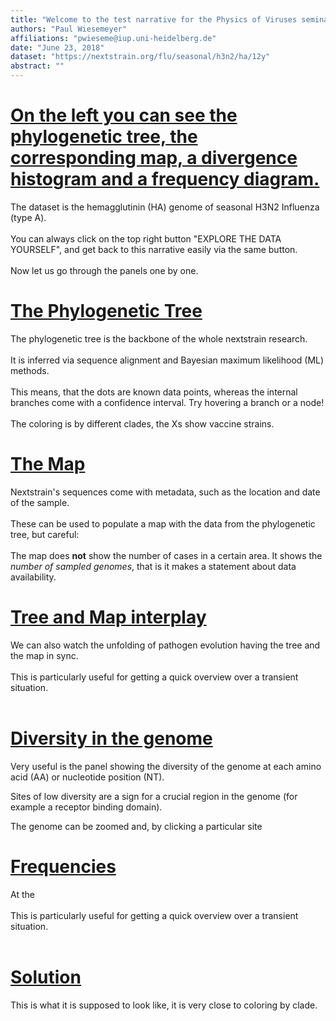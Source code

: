 ```yaml
---
title: "Welcome to the test narrative for the Physics of Viruses seminar. We will get familiar with most of the panels on the right side. Please HOVER YOUR MOUSE HERE and scroll down, or press the down arrow."
authors: "Paul Wiesemeyer"
affiliations: "pwieseme@iup.uni-heidelberg.de"
date: "June 23, 2018"
dataset: "https://nextstrain.org/flu/seasonal/h3n2/ha/12y"
abstract: ""
---
```


<!-- ############ SLIDE BREAK ############# -->
<!-- This is left-side text -->
# [On the left you can see the phylogenetic tree, the corresponding map, a divergence histogram and a frequency diagram.](https://nextstrain.org/flu/seasonal/h3n2/ha/12y?branchLabel=none&p=grid)


The dataset is the hemagglutinin (HA) genome of seasonal H3N2 Influenza (type A).
<br><br>
You can always click on the top right button "EXPLORE THE DATA YOURSELF", and get back to this narrative easily via the same button.
<br><br>
Now let us go through the panels one by one.  


<!-- ############ SLIDE BREAK ############# -->
<!-- This is left-side text -->
# [The Phylogenetic Tree](https://nextstrain.org/flu/seasonal/h3n2/ha/12y?d=tree&p=full)

The phylogenetic tree is the backbone of the whole nextstrain research.
<br><br>
It is inferred via sequence alignment and Bayesian maximum likelihood (ML) methods.
<br><br>
This means, that the dots are known data points, whereas the internal branches come with a confidence interval. Try hovering a branch or a node!
<br><br>
The coloring is by different clades, the Xs show vaccine strains.

<!-- ############ SLIDE BREAK ############# -->
<!-- This is left-side text -->
# [The Map](https://nextstrain.org/flu/seasonal/h3n2/ha/12y?d=map&p=full)

Nextstrain's sequences come with metadata, such as the location and date of the sample.
<br><br>
These can be used to populate a map with the data from the phylogenetic tree, but careful:
<br><br>
The map does **not** show the number of cases in a certain area. It shows the _number of sampled genomes_, that is it makes a statement about data availability.

<!-- ############ SLIDE BREAK ############# -->
<!-- This is left-side text -->
# [Tree and Map interplay](https://nextstrain.org/flu/seasonal/h3n2/ha/12y?animate=2010-05-23,2020-04-13,1,0,15000&d=tree,map&p=grid)

We can also watch the unfolding of pathogen evolution having the tree and the map in sync.
<br><br>
This is particularly useful for getting a quick overview over a transient situation.
<br><br>

<!-- ############ SLIDE BREAK ############# -->
<!-- This is left-side text -->
# [Diversity in the genome](https://nextstrain.org/flu/seasonal/h3n2/ha/12y?d=tree,map,entropy&p=grid)

Very useful is the panel showing the diversity of the genome at each amino acid (AA) or nucleotide position (NT).

Sites of low diversity are a sign for a crucial region in the genome (for example a receptor binding domain).

The genome can be zoomed and, by clicking a particular site

<!-- ############ SLIDE BREAK ############# -->
<!-- This is left-side text -->
# [Frequencies](https://nextstrain.org/flu/seasonal/h3n2/ha/12y?d=tree,map,frequencies&p=grid)

At the <br><br>
This is particularly useful for getting a quick overview over a transient situation.
<br><br>

<!-- ############ SLIDE BREAK ############# -->
<!-- This is left-side text -->
# [Solution](https://nextstrain.org/flu/seasonal/h3n2/ha/12y?c=gt-HA1_145,155,156,158,159,189,193)

This is what it is supposed to look like, it is very close to coloring by clade.
<br><br>

